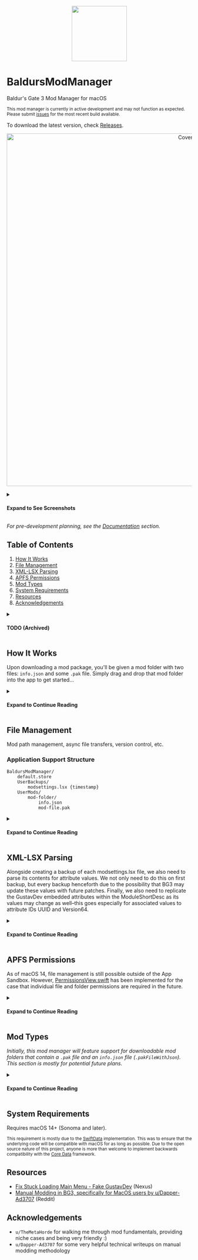 <p align="center"><img width="150px" height="150px" src="https://github.com/revblaze/BaldursModManager/blob/main/BaldursModManager/Assets.xcassets/AppIcon.appiconset/icon_1024.png?raw=true" /></p>

# BaldursModManager
Baldur's Gate 3 Mod Manager for macOS

<sup>This mod manager is currently in active development and may not function as expected. Please submit [issues](https://github.com/revblaze/BaldursModManager/issues) for the most recent build available.</sup>

To download the latest version, check [Releases](https://github.com/revblaze/BaldursModManager/releases).

<p align="center">
<picture>
  <source media="(prefers-color-scheme: dark)" width="957" alt="Dark Cover" srcset="https://github.com/revblaze/BaldursModManager/assets/158503966/a3d476cc-367b-4957-b70f-477a9b4a0ae1">
  <source media="(prefers-color-scheme: light)" width="957" alt="Light Cover" srcset="https://github.com/revblaze/BaldursModManager/assets/158503966/08ed41c6-8073-4037-a4b3-7bb2aea611dc">
  <img width="957" alt="Cover" src="https://github.com/revblaze/BaldursModManager/assets/158503966/08ed41c6-8073-4037-a4b3-7bb2aea611dc">
</picture>
</p>

<details>

<summary><h4>Expand to See Screenshots</h4></summary>

<p align="center">
<picture>
  <source media="(prefers-color-scheme: dark)" width="957" alt="Dark" srcset="https://github.com/revblaze/BaldursModManager/assets/158503966/1c8ef241-263f-4390-af26-283f8b2c4a2f">
  <source media="(prefers-color-scheme: light)" width="957" alt="Light" srcset="https://github.com/revblaze/BaldursModManager/assets/158503966/7eff44fe-05c3-4b45-8ba8-fb57a9d9c176">
  <img width="957" alt="Cover" src="https://github.com/revblaze/BaldursModManager/assets/158503966/7eff44fe-05c3-4b45-8ba8-fb57a9d9c176">
</picture>

<picture>
  <source media="(prefers-color-scheme: dark)" width="957" alt="Dark" srcset="https://github.com/revblaze/BaldursModManager/assets/158503966/83aa5e12-d3f3-48a4-ac16-79a263db6129">
  <source media="(prefers-color-scheme: light)" width="957" alt="Light" srcset="https://github.com/revblaze/BaldursModManager/assets/158503966/7b3dcc0a-ffa2-440f-a64e-58af3248920c">
  <img width="957" alt="Cover" src="https://github.com/revblaze/BaldursModManager/assets/158503966/7b3dcc0a-ffa2-440f-a64e-58af3248920c">
</picture>

<picture>
  <source media="(prefers-color-scheme: dark)" width="972" alt="Dark" srcset="https://github.com/revblaze/BaldursModManager/assets/158503966/04871e71-594f-42b1-a2b4-94735d4c2ba3">
  <source media="(prefers-color-scheme: light)" width="972" alt="Light" srcset="https://github.com/revblaze/BaldursModManager/assets/158503966/658d8bef-9eee-4aa0-8130-b8fc7709ee8c">
  <img width="972" alt="Cover" src="https://github.com/revblaze/BaldursModManager/assets/158503966/658d8bef-9eee-4aa0-8130-b8fc7709ee8c">
</picture>
</p>

</details>

<i>For pre-development planning, see the [Documentation](/Documentation/) section.</i>

## Table of Contents

1. [How It Works](#how-it-works)
2. [File Management](#file-management)
3. [XML-LSX Parsing](#xml-lsx-parsing)
4. [APFS Permissions](#apfs-permissions)
5. [Mod Types](#mod-types)
6. [System Requirements](#system-requirements)
7. [Resources](#resources)
8. [Acknowledgements](#acknowledgements)

<details>

<summary><h4>TODO (Archived)</h4></summary>

- [x] SwiftData implementation
- [x] JSON mod metadata parsing (`info.json`)
- [x] NavigationView (master)
  - [x] Add ModItem to SwiftData store
  - [x] Delete ModItem from SwiftData store 
  - [x] Drag/drop ModItem to set load order
- [x] ModItemDetailView (detail)
  - [x] Populate with metadata from parsed JSON
  - [x] Toggle modItem's `isEnabled` state
- [x] File management
  - [x] UserSettings: Option for copy or move on mod import 
  - [x] Copy/move mod folder to Application Support/Documents on import
  - [x] Handling of `.pak` file location based on `isEnabled` status
  - [x] Remove mod folder contents on Delete
- [x] `modsettings.lsx`
  - [ ] modsettings XML version/build check on launch
    - [ ] Backup default modsettings file for restore (remove all mods) functionality
    - [x] Use latest XML version/build tags for generation
  - [x] Mod load order XML generation based on `isEnabled` status
  - [x] Save Load Order button action → backup lsx (rename), generate new lsx
     
 </details>

## How It Works

Upon downloading a mod package, you'll be given a mod folder with two files: `info.json` and some `.pak` file. Simply drag and drop that mod folder into the app to get started...

<details>

<summary><h4>Expand to Continue Reading</h4></summary>

If the `info.json` file can be parsed (it contains the required fields `Name, Folder, UUID, MD5`) then the mod folder will be accepted. 

From here, the mod folder will be stored in the app's `Application Support/` directory. Simultaneously, a new entry will be added to the app's local database that will include a reference to the mod folder directory, as well as the metadata parsed from the JSON file. Each new entry will also be added to the end of the load order list and given an order number based on its position in the list. 

### Load Order

Rearranging mods in the sidebar will update the order number of each mod, respective to their new position in the list.

### Enabling / Disabling

Newly added mods are disabled by default. 

<b><i>Enabling</i></b> a mod will move that mod's `.pak` file to the BG3 `Mods/` directory. It will also queue the metadata (parsed from the JSON file) to be added to the `modsettings.lsx` file. 

<b><i>Disabling</i></b> a mod will move the `.pak` file back to the mod folder (in the app's `Application Support/` directory), and will remove its associated metadata from the `modsettings.lsx` queue.

### Saving / Restoring

<b><i>Save Mod Settings</i></b> will backup the existing `modsettings.lsx` file and replace it with a new, identical file that includes the metadata of the enabled mods in your load order. The order in which these mods are added will depend on their order in the list. This new modsettings file will be given permissions that mimic the system's file-locking functionality, as seen in the Finder app.

Adding new mods, enabling/disabling existings mods and/or modifying the load order–followed by <b><i>Save Mod Settings</i></b>–will simply replace the existing `modsettings.lsx` file with a newly generated one.

<b><i>Restore Mod Settings</i></b> will replace any existing `modsettings.lsx` file with the one that was initially backed up from the first time you saved mod settings.

</details>

## File Management

Mod path management, async file transfers, version control, etc.

### Application Support Structure

```
BaldursModManager/
    default.store
    UserBackups/
        modsettings.lsx {timestamp}
    UserMods/
        mod-folder/
            info.json
            mod-file.pak
```

<details>

<summary><h4>Expand to Continue Reading</h4></summary>

### `modsettings.lsx` Backup Management

Stored in the Application Support `UserBackups/` directory.

<img width="1042" alt="Screenshot 2024-01-08 at 7 40 03 AM" src="https://github.com/revblaze/BaldursModManager/assets/1476332/56e5936b-ba62-4180-b02a-1919978c3215">

</details>

## XML-LSX Parsing

Alongside creating a backup of each modsettings.lsx file, we also need to parse its contents for attribute values. We not only need to do this on first backup, but every backup henceforth due to the possibility that BG3 may update these values with future patches. Finally, we also need to replicate the GustavDev embedded attributes within the ModuleShortDesc as its values may change as well–this goes especially for associated values to attribute IDs UUID and Version64.

<details>

<summary><h4>Expand to Continue Reading</h4></summary>

This current version of the parser is extremely hacky and specifically designed to work with the `modsettings.lsx` file structure. I welcome any help on this front, as I'm no XML parsing expert. For the meantime, this solution should at least work for our purposes.

Input sample (default) `modsettings.lsx` from BG3 version 4.1.1.4251417:

```xml
<?xml version="1.0" encoding="UTF-8"?>
<save>
    <version major="4" minor="4" revision="0" build="300"/>
    <region id="ModuleSettings">
        <node id="root">
            <children>
                <node id="ModOrder"/>
                <node id="Mods">
                    <children>
                        <node id="ModuleShortDesc">
                            <attribute id="Folder" type="LSString" value="GustavDev"/>
                            <attribute id="MD5" type="LSString" value=""/>
                            <attribute id="Name" type="LSString" value="GustavDev"/>
                            <attribute id="UUID" type="FixedString" value="28ac9ce2-2aba-8cda-b3b5-6e922f71b6b8"/>
                            <attribute id="Version64" type="int64" value="36028797018963968"/>
                        </node>
                    </children>
                </node>
            </children>
        </node>
    </region>
</save>
```

We'll need to create our own XMLAttributes structure to store these values:

```swift
struct XMLAttributes {
  var version: Version
  var moduleShortDesc: ModuleShortDesc
  
  struct Version {
    var majorString: String
    var minorString: String
    var revisionString: String
    var buildString: String
  }
  
  struct ModuleShortDesc {
    var folder: Attribute
    var md5: Attribute
    var name: Attribute
    var uuid: Attribute
    var version64: Attribute
    
    struct Attribute {
      var typeString: String
      var valueString: String
    }
  }
}
```

Our LsxParserDelegate class will then extract this data, storing them as (kinda) "type-safe(ish)" variables. From there, we can call them as such to help re-generate the modsettings.lsx file anew:

### XML `version` Header

```swift
let majorVersion = xmlAttrs.version.majorString
let minorVersion = xmlAttrs.version.minorString
let revisionVersion = xmlAttrs.version.revisionString
let buildVersion = xmlAttrs.version.buildString

let versionXmlString = 
"""
<version major="\(majorVersion)" minor="\(minorVersion)" revision="\(revisionVersion)" build="\(buildVersion)"/>
"""

print(versionXmlString)
```

Output:

```xml
<version major="4" minor="4" revision="0" build="300"/>
```

### XML `ModuleShortDesc` Child Nodes

```swift
let gustavDevGeneratedAttributes = 
"""
<attribute id="Folder" type="\(gustavDevModule.folder.typeString)" value="\(gustavDevModule.folder.valueString)"/>
<attribute id="MD5" type="\(gustavDevModule.md5.typeString)" value="\(gustavDevModule.md5.valueString)"/>
<attribute id="Name" type="\(gustavDevModule.name.typeString)" value="\(gustavDevModule.name.valueString)"/>
<attribute id="UUID" type="\(gustavDevModule.uuid.typeString)" value="\(gustavDevModule.uuid.valueString)"/>
<attribute id="Version64" type="\(gustavDevModule.version64.typeString)" value="\(gustavDevModule.version64.valueString)"/>
"""

print(gustavDevGeneratedAttributes)
```

Output:

```xml
<attribute id="Folder" type="LSString" value="GustavDev"/>
<attribute id="MD5" type="LSString" value=""/>
<attribute id="Name" type="LSString" value="GustavDev"/>
<attribute id="UUID" type="FixedString" value="28ac9ce2-2aba-8cda-b3b5-6e922f71b6b8"/>
<attribute id="Version64" type="int64" value="36028797018963968"/>
```

Refer to the specific [pull request](https://github.com/revblaze/BaldursModManager/pull/19) for more details on this implementation.

</details>

## APFS Permissions

As of macOS 14, file management is still possible outside of the App Sandbox. However, [PermissionsView.swift](https://github.com/revblaze/BaldursModManager/blob/main/BaldursModManager/Views/PermissionsView.swift) has been implemented for the case that individual file and folder permissions are required in the future.

<details>

<summary><h4>Expand to Continue Reading</h4></summary>

<img width="1012" alt="Screenshot 2024-01-07 at 3 53 09 PM" src="https://github.com/revblaze/BaldursModManager/assets/1476332/b1dc8690-300d-44e2-92a1-0fec3e1cfc95">
<img width="1012" alt="Screenshot 2024-01-07 at 3 53 18 PM" src="https://github.com/revblaze/BaldursModManager/assets/1476332/234a4478-b89b-42cc-b5b5-60c85b1c3826">
<img width="1012" alt="Screenshot 2024-01-07 at 3 53 36 PM" src="https://github.com/revblaze/BaldursModManager/assets/1476332/17e4dd96-1d17-4c2f-9fa1-38d7e6331437">

</details>

## Mod Types

<i>Initially, this mod manager will feature support for downloadable mod folders that contain a `.pak` file and an `info.json` file (`.pakFileWithJson`). This section is mostly for potential future plans.</i>

<details>

<summary><h4>Expand to Continue Reading</h4></summary>

```swift
enum ModType {
  case pakFile
  case pakFileWithUuid
  case pakFileWithJson
  case replaceFileStructure
}
```

`.pakFile` <i>ie. [Baldur's Gate 3 Mod Fixer](https://www.nexusmods.com/baldursgate3/mods/141)</i>
  - Mod contents: PAK file
  - PAK file simply needs to be placed in `Mods/` folder for it to work

`.pakFileWithUuid` <i>ie. [UnlockLevelCurve](https://www.nexusmods.com/baldursgate3/mods/377)</i>
  - Mod contents: PAK file
  - Mod description contains UUID values per associated PAK file
  - PAK file needs to be placed in `Mods/` folder; UUID key-value must be added to modsettings.lsx

`.pakFileWithJson` <i>ie. [Faces of Faerun](https://www.nexusmods.com/baldursgate3/mods/429)</i>
  - Mod contents: PAK file, info.json
  - PAK file needs to be placed in `Mods/` folder; JSON contents must be parsed and added to modsettings.lsx

`.replaceFileStructure` <i>ie. [Level 20 (Multiclass)](https://www.nexusmods.com/baldursgate3/mods/570)</i>
  - Mod contents: file-folder structure that mimics game data files (`{MOD}/Data/Public/.../file`)
  - Files need to replace existing files at their exact locations
  - `{MOD}/Data/Public/.../file` → `{GAME}/Data/Public/.../file`

</details>

## System Requirements

Requires macOS 14+ (Sonoma and later).

<sup>This requirement is mostly due to the [SwiftData](https://developer.apple.com/documentation/swiftdata) implementation. This was to ensure that the underlying code will be compatible with macOS for as long as possible. Due to the open source nature of this project, anyone is more than welcome to implement backwards compatibility with the [Core Data](https://developer.apple.com/documentation/coredata) framework.

## Resources

- [Fix Stuck Loading Main Menu - Fake GustavDev](https://www.nexusmods.com/baldursgate3/mods/611) (Nexus)
- [Manual Modding in BG3, specifically for MacOS users by u/Dapper-Ad3707](https://www.reddit.com/r/BaldursGate3/comments/15cksse/manual_modding_in_bg3_specifically_for_macos_users/) (Reddit)

## Acknowledgements

- `u/TheMetaHorde` for walking me through mod fundamentals, providing niche cases and being very friendly :)
- `u/Dapper-Ad3707` for some very helpful technical writeups on manual modding methodology
